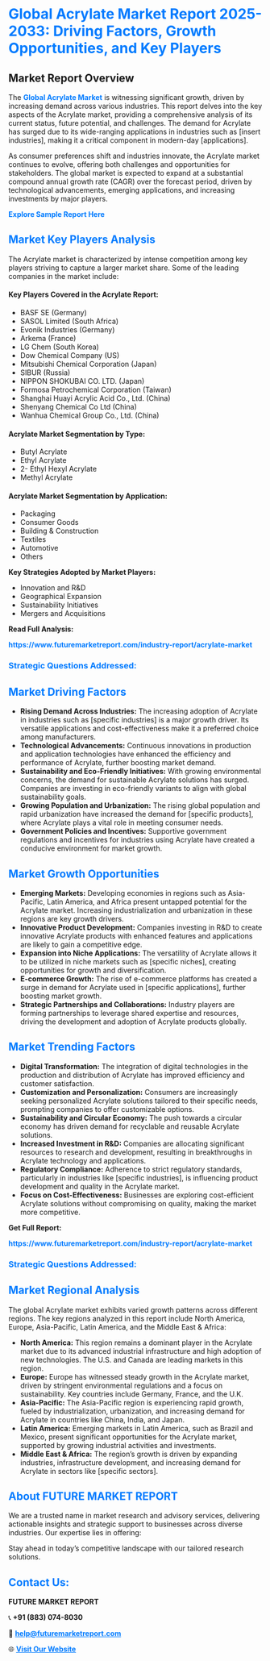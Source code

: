 <h1 style="color: #007BFF;">Global Acrylate Market Report 2025-2033: Driving Factors, Growth Opportunities, and Key Players</h1>

<section id="overview">
<h2>Market Report Overview</h2>
<p>The <a href="https://www.futuremarketreport.com/industry-report/acrylate-market" style="color: #007BFF; text-decoration: none;"><strong>Global Acrylate Market</strong></a> is witnessing significant growth, driven by increasing demand across various industries. This report delves into the key aspects of the Acrylate market, providing a comprehensive analysis of its current status, future potential, and challenges. The demand for Acrylate has surged due to its wide-ranging applications in industries such as [insert industries], making it a critical component in modern-day [applications].</p>
<p>As consumer preferences shift and industries innovate, the Acrylate market continues to evolve, offering both challenges and opportunities for stakeholders. The global market is expected to expand at a substantial compound annual growth rate (CAGR) over the forecast period, driven by technological advancements, emerging applications, and increasing investments by major players.</p>
</section>

<section id="overview">
<p><a href="https://www.futuremarketreport.com/request-sample/reportId=114942" style="color: #007BFF; text-decoration: none;"><strong>Explore Sample Report Here</strong></a></p>
</section>

<section id="key-players">
<h2 style="color: #007BFF;">Market Key Players Analysis</h2>
<p>The Acrylate market is characterized by intense competition among key players striving to capture a larger market share. Some of the leading companies in the market include:</p>
<h4>Key Players Covered in the Acrylate Report:</h4>
<ul><li>BASF SE (Germany)</li><li>SASOL Limited (South Africa)</li><li>Evonik Industries (Germany)</li><li>Arkema (France)</li><li>LG Chem (South Korea)</li><li>Dow Chemical Company (US)</li><li>Mitsubishi Chemical Corporation (Japan)</li><li>SIBUR (Russia)</li><li>NIPPON SHOKUBAI CO. LTD. (Japan)</li><li>Formosa Petrochemical Corporation (Taiwan)</li><li>Shanghai Huayi Acrylic Acid Co., Ltd. (China)</li><li>Shenyang Chemical Co Ltd (China)</li><li>Wanhua Chemical Group Co., Ltd. (China)</li></ul>
<h4>Acrylate Market Segmentation by Type:</h4>
<ul><li>Butyl Acrylate</li><li>Ethyl Acrylate</li><li>2- Ethyl Hexyl Acrylate</li><li>Methyl Acrylate</li></ul>

<h4>Acrylate Market Segmentation by Application:</h4>
<ul><li>Packaging</li><li>Consumer Goods</li><li>Building &amp; Construction</li><li>Textiles</li><li>Automotive</li><li>Others</li></ul>
<p><strong>Key Strategies Adopted by Market Players:</strong></p>
<ul>
<li>Innovation and R&D</li>
<li>Geographical Expansion</li>
<li>Sustainability Initiatives</li>
<li>Mergers and Acquisitions</li>
</ul>
</section>

<section>
<p><strong>Read Full Analysis: </strong></p><a href="https://www.futuremarketreport.com/industry-report/acrylate-market" style="color: #007BFF; text-decoration: none;"><strong>https://www.futuremarketreport.com/industry-report/acrylate-market</strong></a>
<h3 style="color: #007BFF;">Strategic Questions Addressed:</h3>
</section>

<section id="driving-factors">
<h2 style="color: #007BFF;">Market Driving Factors</h2>
<ul>
<li><strong>Rising Demand Across Industries:</strong> The increasing adoption of Acrylate in industries such as [specific industries] is a major growth driver. Its versatile applications and cost-effectiveness make it a preferred choice among manufacturers.</li>
<li><strong>Technological Advancements:</strong> Continuous innovations in production and application technologies have enhanced the efficiency and performance of Acrylate, further boosting market demand.</li>
<li><strong>Sustainability and Eco-Friendly Initiatives:</strong> With growing environmental concerns, the demand for sustainable Acrylate solutions has surged. Companies are investing in eco-friendly variants to align with global sustainability goals.</li>
<li><strong>Growing Population and Urbanization:</strong> The rising global population and rapid urbanization have increased the demand for [specific products], where Acrylate plays a vital role in meeting consumer needs.</li>
<li><strong>Government Policies and Incentives:</strong> Supportive government regulations and incentives for industries using Acrylate have created a conducive environment for market growth.</li>
</ul>
</section>

<section id="growth-opportunities">
<h2 style="color: #007BFF;">Market Growth Opportunities</h2>
<ul>
<li><strong>Emerging Markets:</strong> Developing economies in regions such as Asia-Pacific, Latin America, and Africa present untapped potential for the Acrylate market. Increasing industrialization and urbanization in these regions are key growth drivers.</li>
<li><strong>Innovative Product Development:</strong> Companies investing in R&D to create innovative Acrylate products with enhanced features and applications are likely to gain a competitive edge.</li>
<li><strong>Expansion into Niche Applications:</strong> The versatility of Acrylate allows it to be utilized in niche markets such as [specific niches], creating opportunities for growth and diversification.</li>
<li><strong>E-commerce Growth:</strong> The rise of e-commerce platforms has created a surge in demand for Acrylate used in [specific applications], further boosting market growth.</li>
<li><strong>Strategic Partnerships and Collaborations:</strong> Industry players are forming partnerships to leverage shared expertise and resources, driving the development and adoption of Acrylate products globally.</li>
</ul>
</section>

<section id="trending-factors">
<h2 style="color: #007BFF;">Market Trending Factors</h2>
<ul>
<li><strong>Digital Transformation:</strong> The integration of digital technologies in the production and distribution of Acrylate has improved efficiency and customer satisfaction.</li>
<li><strong>Customization and Personalization:</strong> Consumers are increasingly seeking personalized Acrylate solutions tailored to their specific needs, prompting companies to offer customizable options.</li>
<li><strong>Sustainability and Circular Economy:</strong> The push towards a circular economy has driven demand for recyclable and reusable Acrylate solutions.</li>
<li><strong>Increased Investment in R&D:</strong> Companies are allocating significant resources to research and development, resulting in breakthroughs in Acrylate technology and applications.</li>
<li><strong>Regulatory Compliance:</strong> Adherence to strict regulatory standards, particularly in industries like [specific industries], is influencing product development and quality in the Acrylate market.</li>
<li><strong>Focus on Cost-Effectiveness:</strong> Businesses are exploring cost-efficient Acrylate solutions without compromising on quality, making the market more competitive.</li>
</ul>
</section>

<section>
<p><strong>Get Full Report: </strong></p><a href="https://www.futuremarketreport.com/industry-report/acrylate-market" style="color: #007BFF; text-decoration: none;"><strong>https://www.futuremarketreport.com/industry-report/acrylate-market</strong></a>
<h3 style="color: #007BFF;">Strategic Questions Addressed:</h3>
</section>


<section id="regional-analysis">
<h2 style="color: #007BFF;">Market Regional Analysis</h2>
<p>The global Acrylate market exhibits varied growth patterns across different regions. The key regions analyzed in this report include North America, Europe, Asia-Pacific, Latin America, and the Middle East & Africa:</p>
<ul>
<li><strong>North America:</strong> This region remains a dominant player in the Acrylate market due to its advanced industrial infrastructure and high adoption of new technologies. The U.S. and Canada are leading markets in this region.</li>
<li><strong>Europe:</strong> Europe has witnessed steady growth in the Acrylate market, driven by stringent environmental regulations and a focus on sustainability. Key countries include Germany, France, and the U.K.</li>
<li><strong>Asia-Pacific:</strong> The Asia-Pacific region is experiencing rapid growth, fueled by industrialization, urbanization, and increasing demand for Acrylate in countries like China, India, and Japan.</li>
<li><strong>Latin America:</strong> Emerging markets in Latin America, such as Brazil and Mexico, present significant opportunities for the Acrylate market, supported by growing industrial activities and investments.</li>
<li><strong>Middle East & Africa:</strong> The region’s growth is driven by expanding industries, infrastructure development, and increasing demand for Acrylate in sectors like [specific sectors].</li>
</ul>
</section>

<footer>
<h2 style="color: #007BFF;">About FUTURE MARKET REPORT</h2>
<p>We are a trusted name in market research and advisory services, delivering actionable insights and strategic support to businesses across diverse industries. Our expertise lies in offering:</p>

<p>Stay ahead in today’s competitive landscape with our tailored research solutions.</p>

<h2 style="color: #007BFF;">Contact Us:</h2>
<p><strong>FUTURE MARKET REPORT</strong></p>
<p>📞 <strong>+91 (883) 074-8030</strong></p>
<p>📧 <strong><a href="mailto:help@futuremarketreport.com" style="color: #007BFF;">help@futuremarketreport.com</a></strong></p>
<p>🌐 <strong><a href="https://www.futuremarketreport.com/" style="color: #007BFF;">Visit Our Website</a></strong></p>
</footer>